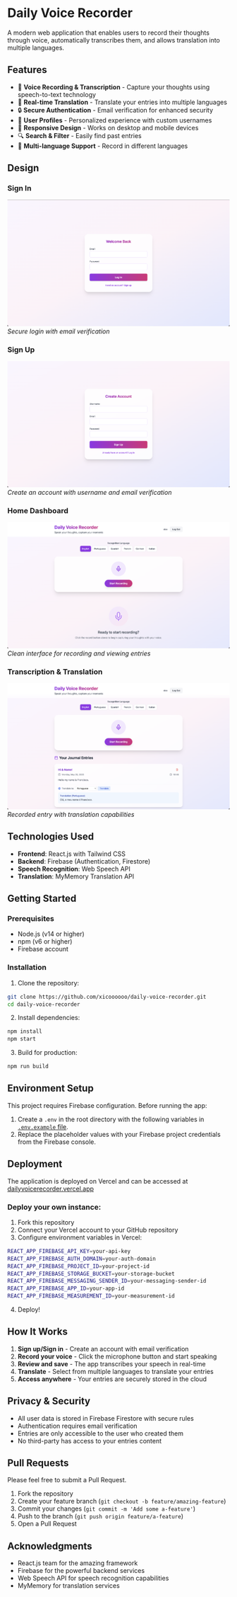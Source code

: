 # Daily Voice Recorder

A modern web application that enables users to record their thoughts through voice, automatically transcribes them, and allows translation into multiple languages.

## Features

- 🎤 **Voice Recording & Transcription** - Capture your thoughts using speech-to-text technology
- 🔄 **Real-time Translation** - Translate your entries into multiple languages
- 🔒 **Secure Authentication** - Email verification for enhanced security
- 👤 **User Profiles** - Personalized experience with custom usernames
- 📱 **Responsive Design** - Works on desktop and mobile devices
- 🔍 **Search & Filter** - Easily find past entries
- 🌙 **Multi-language Support** - Record in different languages

## Design

### Sign In
![Sign In Screen](screenshots/signin.png)
*Secure login with email verification*

### Sign Up
![Sign Up Screen](screenshots/signup.png)
*Create an account with username and email verification*

### Home Dashboard
![Home Dashboard](screenshots/dashboard.png)
*Clean interface for recording and viewing entries*

### Transcription & Translation
![Transcription Example](screenshots/transcription.png)
*Recorded entry with translation capabilities*

## Technologies Used

- **Frontend**: React.js with Tailwind CSS
- **Backend**: Firebase (Authentication, Firestore)
- **Speech Recognition**: Web Speech API
- **Translation**: MyMemory Translation API

## Getting Started

### Prerequisites
- Node.js (v14 or higher)
- npm (v6 or higher)
- Firebase account

### Installation

1. Clone the repository:
```bash
git clone https://github.com/xicoooooo/daily-voice-recorder.git
cd daily-voice-recorder
```

2. Install dependencies:
```bash
npm install
npm start
```

3. Build for production:
```bash
npm run build
```

## Environment Setup

This project requires Firebase configuration. Before running the app:

1. Create a `.env` in the root directory with the following variables in [`.env.example` file](.env.example).
2. Replace the placeholder values with your Firebase project credentials from the Firebase console.

## Deployment

The application is deployed on Vercel and can be accessed at [dailyvoicerecorder.vercel.app](https://dailyvoicejournal.vercel.app)

### Deploy your own instance:

1. Fork this repository
2. Connect your Vercel account to your GitHub repository
3. Configure environment variables in Vercel:
```bash
REACT_APP_FIREBASE_API_KEY=your-api-key
REACT_APP_FIREBASE_AUTH_DOMAIN=your-auth-domain
REACT_APP_FIREBASE_PROJECT_ID=your-project-id
REACT_APP_FIREBASE_STORAGE_BUCKET=your-storage-bucket
REACT_APP_FIREBASE_MESSAGING_SENDER_ID=your-messaging-sender-id
REACT_APP_FIREBASE_APP_ID=your-app-id
REACT_APP_FIREBASE_MEASUREMENT_ID=your-measurement-id
```

4. Deploy!

## How It Works

1. **Sign up/Sign in** - Create an account with email verification
2. **Record your voice** - Click the microphone button and start speaking
3. **Review and save** - The app transcribes your speech in real-time
4. **Translate** - Select from multiple languages to translate your entries
5. **Access anywhere** - Your entries are securely stored in the cloud

## Privacy & Security

- All user data is stored in Firebase Firestore with secure rules
- Authentication requires email verification
- Entries are only accessible to the user who created them
- No third-party has access to your entries content

## Pull Requests

Please feel free to submit a Pull Request.

1. Fork the repository
2. Create your feature branch (`git checkout -b feature/amazing-feature`)
3. Commit your changes (`git commit -m 'Add some a-feature'`)
4. Push to the branch (`git push origin feature/a-feature`)
5. Open a Pull Request

## Acknowledgments

- React.js team for the amazing framework
- Firebase for the powerful backend services
- Web Speech API for speech recognition capabilities
- MyMemory for translation services